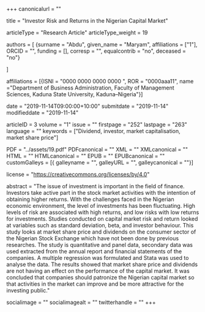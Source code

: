 +++
canonicalurl = ""

title = "Investor Risk and Returns in the Nigerian Capital Market"

articleType = "Research Article"
articleType_weight = 19

authors = [
  {surname = "Abdu",  given_name = "Maryam",  affiliations = ["1"],  ORCID = "", funding = [], corresp = "", equalcontrib = "no", deceased = "no"}

]

affiliations = [{ISNI = "0000 0000 0000 0000 ", ROR = "0000aaa11", name ="Department of Business Administration, Faculty of Management Sciences,  Kaduna State University, Kaduna–Nigeria"}]

date = "2019-11-14T09:00:00+10:00"
submitdate = "2019-11-14"
modifieddate = "2019-11-14"

articleID = 3
volume = "1"
issue = ""
firstpage = "252"
lastpage = "263"
language = ""
keywords = ["Dividend, investor, market capitalisation, market share price"]

PDF = "../assets/19.pdf"
PDFcanonical = ""
XML = ""
XMLcanonical = ""
HTML = ""
HTMLcanonical = ""
EPUB = ""
EPUBcanonical = ""
customGalleys = [{ galleyname = "", galleyURL = "", galleycanonical = ""}]

license = "https://creativecommons.org/licenses/by/4.0"

abstract = "The issue of investment is important in the field of finance. Investors take active part in the stock market activities with the intention of obtaining higher returns. With the challenges faced in the Nigerian economic environment, the level of investments has been fluctuating. High levels of risk are associated with high returns, and low risks with low returns for investments. Studies conducted on capital market risk and return looked at variables such as standard deviation, beta, and investor behaviour. This study looks at market share price and dividends on the consumer sector of the Nigerian Stock Exchange which have not been done by previous researches. The study is quantitative and panel data, secondary data was used extracted from the annual report and financial statements of the companies. A multiple regression was formulated and Stata was used to analyse the data. The results showed that market share price and dividends are not having an effect on the performance of the capital market. It was concluded that companies should patronize the Nigerian capital market so that activities in the market can improve and be more attractive for the investing public."


socialimage = ""
socialimagealt = ""
twitterhandle = ""
+++

